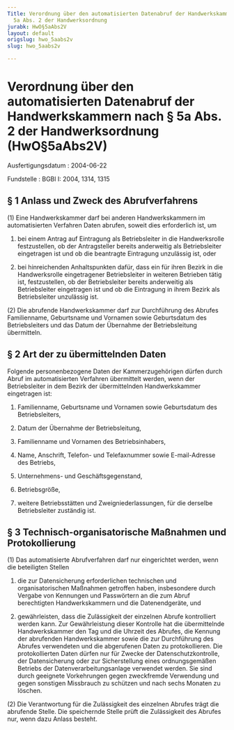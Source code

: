 ```yaml
---
Title: Verordnung über den automatisierten Datenabruf der Handwerkskammern nach §
  5a Abs. 2 der Handwerksordnung
jurabk: HwO§5aAbs2V
layout: default
origslug: hwo_5aabs2v
slug: hwo_5aabs2v

---
```


# Verordnung über den automatisierten Datenabruf der Handwerkskammern nach § 5a Abs. 2 der Handwerksordnung (HwO§5aAbs2V)

Ausfertigungsdatum
:   2004-06-22

Fundstelle
:   BGBl I: 2004, 1314, 1315



## § 1 Anlass und Zweck des Abrufverfahrens

(1) Eine Handwerkskammer darf bei anderen Handwerkskammern im
automatisierten Verfahren Daten abrufen, soweit dies erforderlich ist,
um

1.  bei einem Antrag auf Eintragung als Betriebsleiter in die
    Handwerksrolle festzustellen, ob der Antragsteller bereits anderweitig
    als Betriebsleiter eingetragen ist und ob die beantragte Eintragung
    unzulässig ist, oder


2.  bei hinreichenden Anhaltspunkten dafür, dass ein für ihren Bezirk in
    die Handwerksrolle eingetragener Betriebsleiter in weiteren Betrieben
    tätig ist, festzustellen, ob der Betriebsleiter bereits anderweitig
    als Betriebsleiter eingetragen ist und ob die Eintragung in ihrem
    Bezirk als Betriebsleiter unzulässig ist.




(2) Die abrufende Handwerkskammer darf zur Durchführung des Abrufes
Familienname, Geburtsname und Vornamen sowie Geburtsdatum des
Betriebsleiters und das Datum der Übernahme der Betriebsleitung
übermitteln.


## § 2 Art der zu übermittelnden Daten

Folgende personenbezogene Daten der Kammerzugehörigen dürfen durch
Abruf im automatisierten Verfahren übermittelt werden, wenn der
Betriebsleiter in dem Bezirk der übermittelnden Handwerkskammer
eingetragen ist:

1.  Familienname, Geburtsname und Vornamen sowie Geburtsdatum des
    Betriebsleiters,


2.  Datum der Übernahme der Betriebsleitung,


3.  Familienname und Vornamen des Betriebsinhabers,


4.  Name, Anschrift, Telefon- und Telefaxnummer sowie E-mail-Adresse des
    Betriebs,


5.  Unternehmens- und Geschäftsgegenstand,


6.  Betriebsgröße,


7.  weitere Betriebsstätten und Zweigniederlassungen, für die derselbe
    Betriebsleiter zuständig ist.





## § 3 Technisch-organisatorische Maßnahmen und Protokollierung

(1) Das automatisierte Abrufverfahren darf nur eingerichtet werden,
wenn die beteiligten Stellen

1.  die zur Datensicherung erforderlichen technischen und
    organisatorischen Maßnahmen getroffen haben, insbesondere durch
    Vergabe von Kennungen und Passwörtern an die zum Abruf berechtigten
    Handwerkskammern und die Datenendgeräte, und


2.  gewährleisten, dass die Zulässigkeit der einzelnen Abrufe kontrolliert
    werden kann. Zur Gewährleistung dieser Kontrolle hat die übermittelnde
    Handwerkskammer den Tag und die Uhrzeit des Abrufes, die Kennung der
    abrufenden Handwerkskammer sowie die zur Durchführung des Abrufes
    verwendeten und die abgerufenen Daten zu protokollieren. Die
    protokollierten Daten dürfen nur für Zwecke der Datenschutzkontrolle,
    der Datensicherung oder zur Sicherstellung eines ordnungsgemäßen
    Betriebs der Datenverarbeitungsanlage verwendet werden. Sie sind durch
    geeignete Vorkehrungen gegen zweckfremde Verwendung und gegen
    sonstigen Missbrauch zu schützen und nach sechs Monaten zu löschen.




(2) Die Verantwortung für die Zulässigkeit des einzelnen Abrufes trägt
die abrufende Stelle. Die speichernde Stelle prüft die Zulässigkeit
des Abrufes nur, wenn dazu Anlass besteht.

